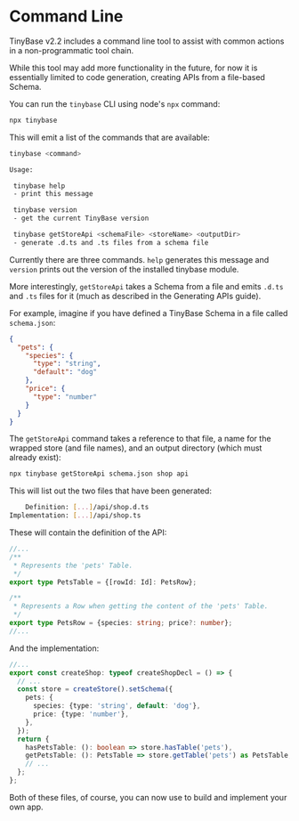 # Command Line

TinyBase v2.2 includes a command line tool to assist with common actions in a
non-programmatic tool chain.

While this tool may add more functionality in the future, for now it is
essentially limited to code generation, creating APIs from a file-based Schema.

You can run the `tinybase` CLI using node's `npx` command:

```bash
npx tinybase
```

This will emit a list of the commands that are available:

```bash
tinybase <command>

Usage:

 tinybase help
 - print this message

 tinybase version
 - get the current TinyBase version

 tinybase getStoreApi <schemaFile> <storeName> <outputDir>
 - generate .d.ts and .ts files from a schema file
```

Currently there are three commands. `help` generates this message and `version`
prints out the version of the installed tinybase module.

More interestingly, `getStoreApi` takes a Schema from a file and emits `.d.ts`
and `.ts` files for it (much as described in the Generating APIs guide).

For example, imagine if you have defined a TinyBase Schema in a file called
`schema.json`:

```json
{
  "pets": {
    "species": {
      "type": "string",
      "default": "dog"
    },
    "price": {
      "type": "number"
    }
  }
}
```

The `getStoreApi` command takes a reference to that file, a name for the wrapped
store (and file names), and an output directory (which must already exist):

```bash
npx tinybase getStoreApi schema.json shop api
```

This will list out the two files that have been generated:

```bash
    Definition: [...]/api/shop.d.ts
Implementation: [...]/api/shop.ts
```

These will contain the definition of the API:

```ts yolo
//...
/**
 * Represents the 'pets' Table.
 */
export type PetsTable = {[rowId: Id]: PetsRow};

/**
 * Represents a Row when getting the content of the 'pets' Table.
 */
export type PetsRow = {species: string; price?: number};
//...
```

And the implementation:

```ts yolo
//...
export const createShop: typeof createShopDecl = () => {
  // ...
  const store = createStore().setSchema({
    pets: {
      species: {type: 'string', default: 'dog'},
      price: {type: 'number'},
    },
  });
  return {
    hasPetsTable: (): boolean => store.hasTable('pets'),
    getPetsTable: (): PetsTable => store.getTable('pets') as PetsTable,
    // ...
  };
};
```

Both of these files, of course, you can now use to build and implement your own
app.

